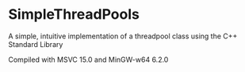 # SimpleThreadPools
A simple, intuitive implementation of a threadpool class using the C++ Standard Library

Compiled with MSVC 15.0 and MinGW-w64 6.2.0
